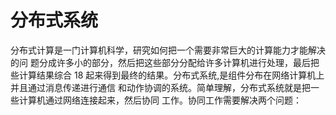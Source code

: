 # 分布式系统

分布式计算是一门计算机科学，研究如何把一个需要非常巨大的计算能力才能解决的问 题分成许多小的部分，然后把这些部分分配给许多计算机进行处理，最后把些计算结果综合 18 起来得到最终的结果。分布式系统,是组件分布在网络计算机上并且通过消息传递进行通信 和动作协调的系统。简单理解，分布式系统就是把一些计算机通过网络连接起来，然后协同 工作。协同工作需要解决两个问题：
